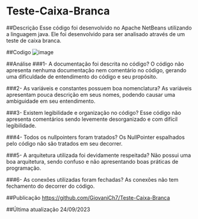 # Teste-Caixa-Branca
##Descrição
Esse código foi desenvolvido no Apache NetBeans utilizando a linguagem java. Ele foi desenvolvido para ser analisado através de um teste de caixa branca.

##Codigo
![image](https://github.com/GiovaniCh7/Teste-Caixa-Branca/assets/117593376/219fd4bc-ecdc-46aa-b4ac-bbfdc43bd46b)

##Análise
###1- A documentação foi descrita no código?
O código não apresenta nenhuma documentação nem comentário no código, gerando uma dificuldade de entendimento do código e seu propósito.

###2- As variáveis e constantes possuem boa nomenclatura?
As variáveis apresentam pouca descrição em seus nomes, podendo causar uma ambiguidade em seu entendimento.

###3- Existem legibilidade e organização no código?
Esse código não apresenta comentários sendo levemente desorganizado e com difícil legibilidade.

###4- Todos os nullpointers foram tratados?
Os NullPointer espalhados pelo código não são tratados em seu decorrer.

###5- A arquitetura utilizada foi devidamente respeitada?
Não possui uma boa arquitetura, sendo confuso e não apresentando boas práticas de programação.

###6- As conexões utilizadas foram fechadas?
As conexões não tem fechamento do decorrer do código. 

##Publicação
https://github.com/GiovaniCh7/Teste-Caixa-Branca

##Última atualização 24/09/2023



